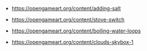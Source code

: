 * https://opengameart.org/content/adding-salt
* https://opengameart.org/content/stove-switch
* https://opengameart.org/content/boiling-water-loops

* https://opengameart.org/content/clouds-skybox-1
